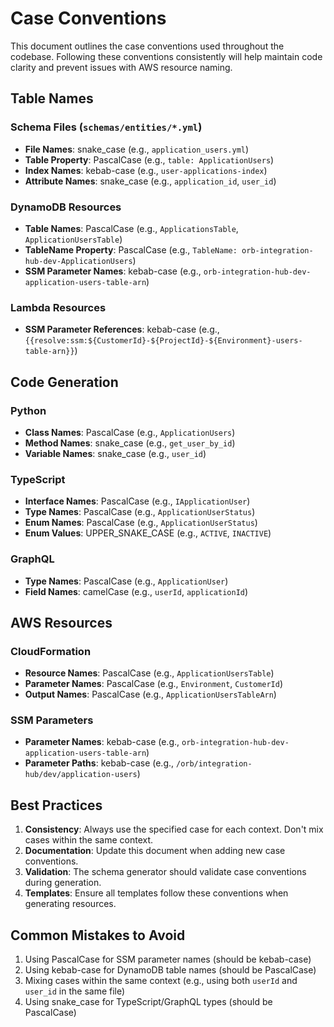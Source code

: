 # Case Conventions

This document outlines the case conventions used throughout the codebase. Following these conventions consistently will help maintain code clarity and prevent issues with AWS resource naming.

## Table Names

### Schema Files (`schemas/entities/*.yml`)
- **File Names**: snake_case (e.g., `application_users.yml`)
- **Table Property**: PascalCase (e.g., `table: ApplicationUsers`)
- **Index Names**: kebab-case (e.g., `user-applications-index`)
- **Attribute Names**: snake_case (e.g., `application_id`, `user_id`)

### DynamoDB Resources
- **Table Names**: PascalCase (e.g., `ApplicationsTable`, `ApplicationUsersTable`)
- **TableName Property**: PascalCase (e.g., `TableName: orb-integration-hub-dev-ApplicationUsers`)
- **SSM Parameter Names**: kebab-case (e.g., `orb-integration-hub-dev-application-users-table-arn`)

### Lambda Resources
- **SSM Parameter References**: kebab-case (e.g., `{{resolve:ssm:${CustomerId}-${ProjectId}-${Environment}-users-table-arn}}`)

## Code Generation

### Python
- **Class Names**: PascalCase (e.g., `ApplicationUsers`)
- **Method Names**: snake_case (e.g., `get_user_by_id`)
- **Variable Names**: snake_case (e.g., `user_id`)

### TypeScript
- **Interface Names**: PascalCase (e.g., `IApplicationUser`)
- **Type Names**: PascalCase (e.g., `ApplicationUserStatus`)
- **Enum Names**: PascalCase (e.g., `ApplicationUserStatus`)
- **Enum Values**: UPPER_SNAKE_CASE (e.g., `ACTIVE`, `INACTIVE`)

### GraphQL
- **Type Names**: PascalCase (e.g., `ApplicationUser`)
- **Field Names**: camelCase (e.g., `userId`, `applicationId`)

## AWS Resources

### CloudFormation
- **Resource Names**: PascalCase (e.g., `ApplicationUsersTable`)
- **Parameter Names**: PascalCase (e.g., `Environment`, `CustomerId`)
- **Output Names**: PascalCase (e.g., `ApplicationUsersTableArn`)

### SSM Parameters
- **Parameter Names**: kebab-case (e.g., `orb-integration-hub-dev-application-users-table-arn`)
- **Parameter Paths**: kebab-case (e.g., `/orb/integration-hub/dev/application-users`)

## Best Practices

1. **Consistency**: Always use the specified case for each context. Don't mix cases within the same context.
2. **Documentation**: Update this document when adding new case conventions.
3. **Validation**: The schema generator should validate case conventions during generation.
4. **Templates**: Ensure all templates follow these conventions when generating resources.

## Common Mistakes to Avoid

1. Using PascalCase for SSM parameter names (should be kebab-case)
2. Using kebab-case for DynamoDB table names (should be PascalCase)
3. Mixing cases within the same context (e.g., using both `userId` and `user_id` in the same file)
4. Using snake_case for TypeScript/GraphQL types (should be PascalCase) 